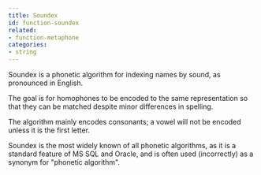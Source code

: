 ```yaml
---
title: Soundex
id: function-soundex
related:
- function-metaphone
categories:
- string
---
```


Soundex is a phonetic algorithm for indexing names by sound, as pronounced in English. 

The goal is for homophones to be encoded to the same representation so that they can be matched despite minor differences in spelling. 

The algorithm mainly encodes consonants; a vowel will not be encoded unless it is the first letter. 

Soundex is the most widely known of all phonetic algorithms, as it is a standard feature of MS SQL and Oracle, and is often used (incorrectly) as a synonym for "phonetic algorithm".
